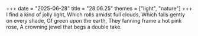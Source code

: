 +++
date = "2025-06-28"
title = "28.06.25"
themes = ["light", "nature"]
+++
I find a kind of jolly light,
Which rolls amidst full clouds,
Which falls gently on every shade,
Of green upon the earth,
They fanning frame a hot pink rose,
A crowning jewel that begs a double take.
